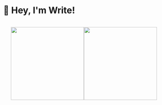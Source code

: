 # 👋 Hey, I'm Write!

<br />
<div style="display: flex; margin-left: 3px; flex-direction: row; align-items: center; justify-content: center;">
  <img src="https://letstrys-bloedboemmel.vercel.app/api/top-langs/?username=WriteNaN&theme=radical" height="230"/>
  <img src="https://letstrys-bloedboemmel.vercel.app/api/?username=WriteNaN&show_icons=true&theme=radical" height="230"/>
</div>
